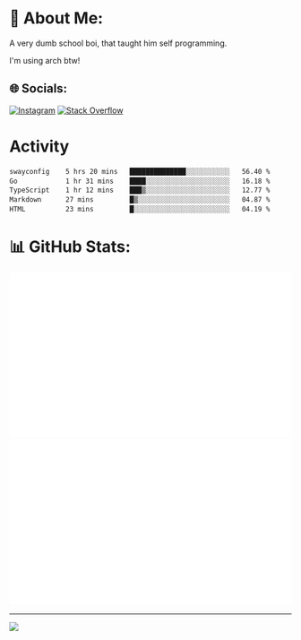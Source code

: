 # 💫 About Me:
A very dumb school boi, that taught him self programming.

I'm using arch btw!


## 🌐 Socials:
[![Instagram](https://img.shields.io/badge/Instagram-%23E4405F.svg?logo=Instagram&logoColor=white)](https://instagram.com/thinis.de) [![Stack Overflow](https://img.shields.io/badge/-Stackoverflow-FE7A16?logo=stack-overflow&logoColor=white)](https://stackoverflow.com/users/12344712) 

# Activity
<!--START_SECTION:waka-->

```txt
swayconfig    5 hrs 20 mins   ██████████████░░░░░░░░░░░   56.40 %
Go            1 hr 31 mins    ████░░░░░░░░░░░░░░░░░░░░░   16.18 %
TypeScript    1 hr 12 mins    ███▒░░░░░░░░░░░░░░░░░░░░░   12.77 %
Markdown      27 mins         █▒░░░░░░░░░░░░░░░░░░░░░░░   04.87 %
HTML          23 mins         █░░░░░░░░░░░░░░░░░░░░░░░░   04.19 %
```

<!--END_SECTION:waka-->

# 📊 GitHub Stats:
![](https://raw.githubusercontent.com/CutieCat6778/github-stats/master/generated/overview.svg#gh-dark-mode-only)<br/>
![](https://raw.githubusercontent.com/CutieCat6778/github-stats/master/generated/languages.svg#gh-dark-mode-only)

---
[![](https://visitcount.itsvg.in/api?id=CutieCat6778&icon=0&color=0)](https://visitcount.itsvg.in)
